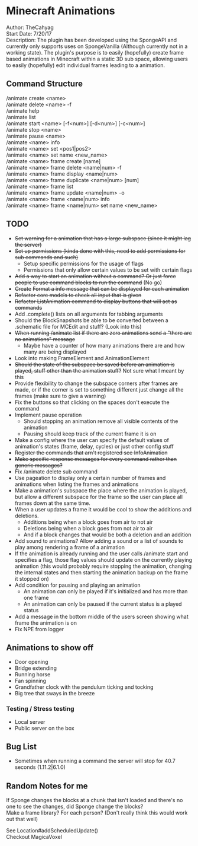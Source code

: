 # Minecraft Animations
Author: TheCahyag  
Start Date: 7/20/17  
Description: The plugin has been developed using the SpongeAPI and currently only 
supports uses on SpongeVanilla (Although currently not in a working state). The plugin's
purpose is to easily (hopefully) create frame based animations in Minecraft within a static 3D sub
space, allowing users to easily (hopefully) edit individual frames leading to a animation.

## Command Structure
/animate create \<name>  
/animate delete \<name> -f  
/animate help  
/animate list  
/animate start \<name> [-f\<num>] [-d\<num>] [-c\<num>]  
/animate stop \<name>  
/animate pause \<name>  
/animate \<name> info  
/animate \<name> set <pos1|pos2>  
/animate \<name> set name <new_name>  
/animate \<name> frame create [name]  
/animate \<name> frame delete <name|num> -f  
/animate \<name> frame display <name|num>  
/animate \<name> frame duplicate <name|num> [num]   
/animate \<name> frame list  
/animate \<name> frame update <name|num> -o  
/animate \<name> frame <name|num> info  
/animate \<name> frame <name|num> set name <new_name>

## TODO
* ~~Set warning for a animation that has a large subspace (since it might lag the server)~~
* ~~Set up permissions (kinda done with this, need to add permissions for sub commands and such)~~
    * Setup specific permissions for the usage of flags
    * Permissions that only allow certain values to be set with certain flags
* ~~Add a way to start an animation without a command? Or just force people to use command blocks to run the command~~ (No go)
* ~~Create~~ ~~Format a info message that can be displayed for each animation~~
* ~~Refactor core models to check all input that is given~~
* ~~Refactor ListAnimation command to display buttons that will act as commands~~
* Add .complete() lists on all arguments for tabbing arguments
* Should the BlockSnapshots be able to be converted between a .schematic file for MCEdit and stuff? (Look into this)
* ~~When running /animate list if there are zero animations send a "there are no animations" message~~
    * Maybe have a counter of how many animations there are and how many are being displayed
* Look into making FrameElement and AnimationElement
* ~~Should the state of the subspace be saved before an animation is played, stuff other than the animation stuff?~~ Not sure what I meant by this
* Provide flexibility to change the subspace corners after frames are made, or if the corner is set to something different just change all the frames (make sure to give a warning)
* Fix the buttons so that clicking on the spaces don't execute the command
* Implement pause operation
    * Should stopping an animation remove all visible contents of the animation
    * Pausing should keep track of the current frame it is on
* Make a config where the user can specify the default values of animation's states (frame, delay, cycles) or just other config stuff
* ~~Register the commands that arn't registered see InfoAnimation~~
* ~~Make specific response messages for every command rather than generic messages?~~
* Fix /animate delete sub command
* Use pageation to display only a certain number of frames and animations when listing the frames and animations
* Make a animation's subspace the place where the animation is played, but allow a different subspace for the frame so the user can place all frames down at the same time.
* When a user updates a frame it would be cool to show the additions and deletions.
   * Additions being when a block goes from air to not air
   * Deletions being when a block goes from not air to air
   * And if a block changes that would be both a deletion and an addition
* Add sound to animations? Allow adding a sound or a list of sounds to play among rendering a frame of a animation
* If the animation is already running and the user calls /animate start <name> and specifies a flag, those flag values should update on the currently playing animation (this would probably require stopping the animation, changing the internal states and then starting the animation backup on the frame it stopped on)
* Add condition for pausing and playing an animation
    * An animation can only be played if it's initialized and has more than one frame
    * An animation can only be paused if the current status is a played status
* Add a message in the bottom middle of the users screen showing what frame the animation is on
* Fix NPE from logger

## Animations to show off
* Door opening
* Bridge extending
* Running horse
* Fan spinning
* Grandfather clock with the pendulum ticking and tocking
* Big tree that sways in the breeze

### Testing / Stress testing
* Local server
* Public server on the box

## Bug List
* Sometimes when running a command the server will stop for 40.7 seconds (1.11.2|6.1.0)


## Random Notes for me
If Sponge changes the blocks at a chunk that isn't loaded and there's no one to see the changes, 
did Sponge change the blocks?  
Make a frame library? For each person? (Don't really think this would work out that well)

See Location#addScheduledUpdate()  
Checkout MagicaVoxel
